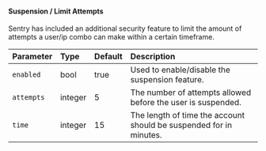 #### Suspension / Limit Attempts

Sentry has included an additional security feature to limit the amount of attempts
a user/ip combo can make within a certain timeframe.

Parameter                    | Type            | Default         | Description
:--------------------------- | :-------------- | :-------------- | :--------------
`enabled`                    | bool            | true            | Used to enable/disable the suspension feature.
`attempts`                   | integer         | 5               | The number of attempts allowed before the user is suspended.
`time`                       | integer         | 15              | The length of time the account should be suspended for in minutes.
